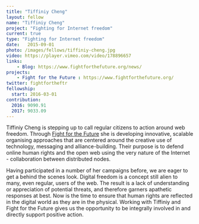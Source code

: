 ```yaml
---
title: "Tiffiniy Cheng"
layout: fellow
name: "Tiffiniy Cheng"
project: "Fighting for Internet freedom"
current: true
type: "Fighting for Internet freedom"
date:   2015-09-01
photo: /images/fellows/tiffiniy-cheng.jpg
video: https://player.vimeo.com/video/178896657
links:
    - Blog: https://www.fightforthefuture.org/news/
projects:
    - Fight for the Future : https://www.fightforthefuture.org/
twitter: fightfortheftr
fellowship:
  start: 2016-03-01
contribution:
  2016: 9090.91
  2017: 9033.09
---
```

Tiffiniy Cheng is stepping up to call regular citizens to action around web freedom. Through [Fight for the Future](https://www.fightforthefuture.org/) she is developing innovative, scalable organising approaches that are centered around the creative use of technology, messaging and alliance-building. Their purpose is to defend online human rights and the open web using the very nature of the Internet - collaboration between distributed nodes.

Having  participated in a number of her campaigns before, we are eager to get a  behind the scenes look. Digital freedom is a concept still alien to  many, even regular, users of the web. The result is a lack of  understanding or appreciation of potential threats, and therefore garners apathetic  responses at best. Now is the time to ensure that human rights are  reflected in the digital world as they are in the physical. Working with  Tiffiniy and Fight for the Future gives us the opportunity to be  integrally involved in and directly support positive action.
